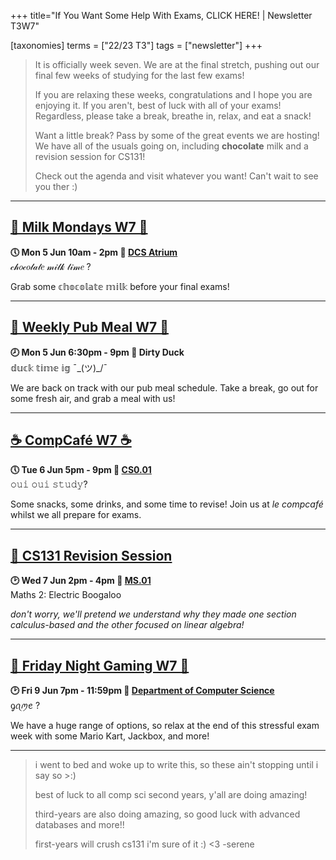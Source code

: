 +++
title="If You Want Some Help With Exams, CLICK HERE! | Newsletter T3W7"

[taxonomies]
terms = ["22/23 T3"]
tags = ["newsletter"]
+++
> It is officially week seven. We are at the final stretch, pushing out our final few weeks of studying for the last few exams!
> 
>If you are relaxing these weeks, congratulations and I hope you are enjoying it. If you aren't, best of luck with all of your exams! Regardless, please take a break, breathe in, relax, and eat a snack! 
>
> Want a little break? Pass by some of the great events we are hosting! We have all of the usuals going on, including **chocolate** milk and a revision session for CS131! 
> 
> Check out the agenda and visit whatever you want! Can't wait to see you ther :)
***

## **[🍥 Milk Mondays W7 🍥](https://uwcs.co.uk/events/mm-22t3w7/)**
**🕔 Mon 5 Jun 10am - 2pm  📍 [DCS Atrium](https://campus.warwick.ac.uk/?cmsid=14)**  
𝒸𝒽𝑜𝒸𝑜𝓁𝒶𝓉𝑒 𝓂𝒾𝓁𝓀 𝓉𝒾𝓂𝑒 ?

Grab some 𝕔𝕙𝕠𝕔𝕠𝕝𝕒𝕥𝕖 𝕞𝕚𝕝𝕜 before your final exams!
***

## **[🌮 Weekly Pub Meal W7 🌮](https://uwcs.co.uk/events/pub-meal-22t3w7)**
**🕗 Mon 5 Jun 6:30pm - 9pm  📍 Dirty Duck**  
𝕕𝕦𝕔𝕜 𝕥𝕚𝕞𝕖 𝕚𝕘 ¯\_(ツ)_/¯

We are back on track with our pub meal schedule. Take a break, go out for some fresh air, and grab a meal with us!
***

## **[☕ CompCafé W7 ☕](https://uwcs.co.uk/events/compcafe-22t3w7/)**
**🕔 Tue 6 Jun 5pm - 9pm  📍 [CS0.01](https://campus.warwick.ac.uk/?cmsid=1557)**  
𝚘𝚞𝚒 𝚘𝚞𝚒 𝚜𝚝𝚞𝚍𝚢?

Some snacks, some drinks, and some time to revise! Join us at *le compcafé* whilst we all prepare for exams.
***

## **[🧠 CS131 Revision Session](https://uwcs.co.uk/events/cs131-revision-2023/)**
**🕑 Wed 7 Jun 2pm - 4pm  📍 [MS.01](https://campus.warwick.ac.uk/?cmsid=6009)**  
Maths 2: Electric Boogaloo

*don't worry, we'll pretend we understand why they made one section calculus-based and the other focused on linear algebra!*
***

## **[🎯 Friday Night Gaming W7 🎯](https://uwcs.co.uk/events/fng-22t3w7/)**
**🕑 Fri 9 Jun 7pm - 11:59pm  📍 [Department of Computer Science](https://campus.warwick.ac.uk/?cmsid=14)**  
ᧁꪖꪑꫀ ?

We have a huge range of options, so relax at the end of this stressful exam week with some Mario Kart, Jackbox, and more!
***

> i went to bed and woke up to write this, so these ain't stopping until i say so >:)
> 
> best of luck to all comp sci second years, y'all are doing amazing!
> 
> third-years are also doing amazing, so good luck with advanced databases and more!!
> 
> first-years will crush cs131 i'm sure of it :) <3 -serene